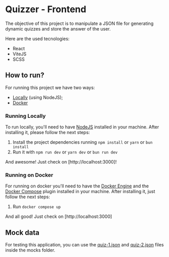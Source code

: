 # Quizzer - Frontend

The objective of this project is to manipulate a JSON file for generating dynamic quizzes and store the answer of the user.

Here are the used tecnologies:
- React
- ViteJS
- SCSS

## How to run?

For running this project we have two ways:
- [Locally](#running-locally) (using NodeJS);
- [Docker](#running-on-docker)

### Running Locally

To run locally, you'll need to have [NodeJS](https://nodejs.org/) installed in your machine. After installing it, please follow the next steps:

1. Install the project dependencies running `npm install` or `yarn` or `bun install`
2. Run it with `npm run dev` or `yarn dev` or `bun run dev`

And awesome! Just check on [http://localhost:3000]!

### Running on Docker

For running on docker you'll need to have the [Docker Engine](https://docs.docker.com/engine/install/) and the [Docker Compose](https://docs.docker.com/compose/install/) plugin installed in your machine. After installing it, just follow the next steps:

1. Run `docker compose up`

And all good! Just check on [http://localhost:3000]

## Mock data

For testing this application, you can use the [quiz-1.json](./mocks/quiz/quiz-1.json) and [quiz-2.json](./mocks/quiz/quiz-2.json) files inside the mocks folder.
